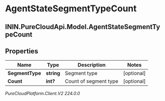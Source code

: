 # AgentStateSegmentTypeCount

## ININ.PureCloudApi.Model.AgentStateSegmentTypeCount

## Properties

|Name | Type | Description | Notes|
|------------ | ------------- | ------------- | -------------|
| **SegmentType** | **string** | Segment type | [optional] |
| **Count** | **int?** | Count of segment type | [optional] |



_PureCloudPlatform.Client.V2 224.0.0_
